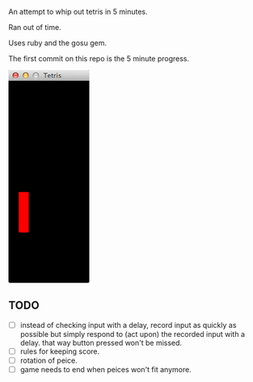 An attempt to whip out tetris in 5 minutes. 

Ran out of time.

Uses ruby and the gosu gem.

The first commit on this repo is the 5 minute progress.

![Screenshot](docs/Tetris.png)

TODO
---

* [ ] instead of checking input with a delay, record input as quickly as possible
    but simply respond to (act upon) the recorded input with a delay.
    that way button pressed won't be missed.
* [ ] rules for keeping score.
* [ ] rotation of peice.
* [ ] game needs to end when peices won't fit anymore.

